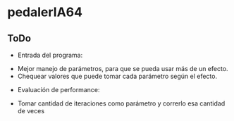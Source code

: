 pedalerIA64
===========




ToDo
--------------

* Entrada del programa:
- Mejor manejo de parámetros, para que se pueda usar más de un efecto.
- Chequear valores que puede tomar cada parámetro según el efecto.

* Evaluación de performance:
- Tomar cantidad de iteraciones como parámetro y correrlo esa cantidad de veces
